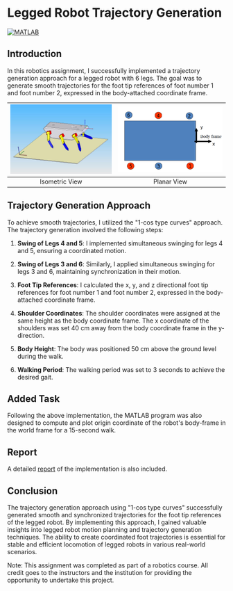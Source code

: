 # Legged Robot Trajectory Generation

[![MATLAB](https://img.shields.io/badge/MATLAB-R2021b%20or%20later-blue.svg)](https://www.mathworks.com/products/matlab.html)

## Introduction

In this robotics assignment, I successfully implemented a trajectory generation approach for a legged robot with 6 legs. The goal was to generate smooth trajectories for the foot tip references of foot number 1 and foot number 2, expressed in the body-attached coordinate frame.

| <img src="legged_robot.jpg" alt="1" width="500"/> | <img src="legged_robot2.png" alt="2" width="550"/> |
|:---------------------------------------:|:---------------------------------------:|
|                Isometric View                  |                Planar View                  |

## Trajectory Generation Approach

To achieve smooth trajectories, I utilized the "1-cos type curves" approach. The trajectory generation involved the following steps:

1. **Swing of Legs 4 and 5**: I implemented simultaneous swinging for legs 4 and 5, ensuring a coordinated motion.

2. **Swing of Legs 3 and 6**: Similarly, I applied simultaneous swinging for legs 3 and 6, maintaining synchronization in their motion.

3. **Foot Tip References**: I calculated the x, y, and z directional foot tip references for foot number 1 and foot number 2, expressed in the body-attached coordinate frame.

4. **Shoulder Coordinates**: The shoulder coordinates were assigned at the same height as the body coordinate frame. The x coordinate of the shoulders was set 40 cm away from the body coordinate frame in the y-direction.

5. **Body Height**: The body was positioned 50 cm above the ground level during the walk.

6. **Walking Period**: The walking period was set to 3 seconds to achieve the desired gait.

## Added Task

Following the above implementation, the MATLAB program was also designed to compute and plot origin coordinate of the robot's body-frame in the world frame for a 15-second walk.


## Report 

A detailed [report](Moses%20Chuka%20Ebere%20-%20ME%20525%20-%20Assignment%204.pdf) of the implementation is also included. 

## Conclusion

The trajectory generation approach using "1-cos type curves" successfully generated smooth and synchronized trajectories for the foot tip references of the legged robot. By implementing this approach, I gained valuable insights into legged robot motion planning and trajectory generation techniques. The ability to create coordinated foot trajectories is essential for stable and efficient locomotion of legged robots in various real-world scenarios.

Note: This assignment was completed as part of a robotics course. All credit goes to the instructors and the institution for providing the opportunity to undertake this project.
